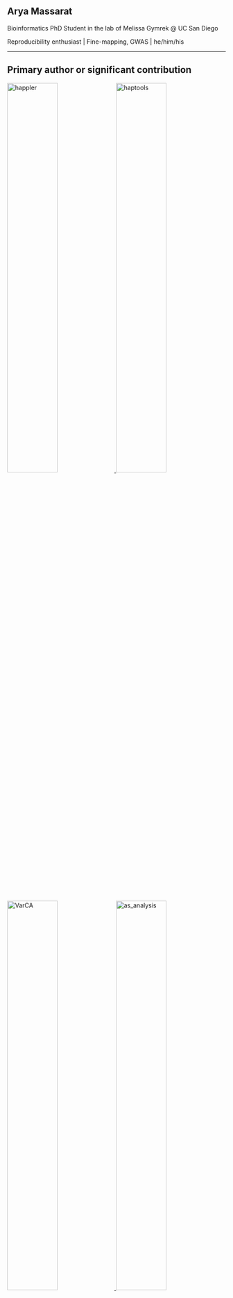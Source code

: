 ## Arya Massarat

Bioinformatics PhD Student in the lab of Melissa Gymrek @ UC San Diego

Reproducibility enthusiast | Fine-mapping, GWAS | he/him/his

-----------------------------

Primary author or significant contribution
------------------------------------------

<p float="left">
    <a href="https://github.com/gymrek-lab/happler">
        <img src="https://github-readme-stats.vercel.app/api/pin/?username=gymrek-lab&repo=happler" alt="happler" width="48%" style="margin-right: 1%;">
    </a>
    <a href="https://github.com/CAST-genomics/haptools">
        <img src="https://github-readme-stats.vercel.app/api/pin/?username=CAST-genomics&repo=haptools" alt="haptools" width="48%">
    </a>
</p>
<p float="left">
    <a href="https.com/username=aryarm/VarCA">
        <img src="https://github-readme-stats.vercel.app/api/pin/?username=aryarm&repo=VarCA" alt="VarCA" width="48%" style="margin-right: 1%;">
    </a>
    <a href="https.com/username=aryarm/as_analysis">
        <img src="https://github-readme-stats.vercel.app/api/pin/?username=aryarm&repo=as_analysis" alt="as_analysis" width="48%">
    </a>
</p>
<p float="left">
    <a href="https.com/username=beelabhmc/flower_map">
        <img src="https://github-readme-stats.vercel.app/api/pin/?username=beelabhmc&repo=flower_map" alt="flower_map" width="48%" style="margin-right: 1%;">
    </a>
</table>

Other tools I help maintain
---------------------------

<p float="left">
    <a href="https://github.com/gymrek-lab/TRTools">
        <img src="https://github-readme-stats.vercel.app/api/pin/?username=gymrek-lab&repo=TRTools" alt="TRTools" width="48%" style="margin-right: 1%;">
    </a>
    <a href="https://github.com/CAST-genomics/panCT">
        <img src="https://github-readme-stats.vercel.app/api/pin/?username=CAST-genomics&repo=panCT" alt="panCT" width="48%">
    </a>
</p>
<p float="left">
    <a href="https://github.com/gymrek-lab/core">
        <img src="https://github-readme-stats.vercel.app/api/pin/?username=gymrek-lab&repo=core" alt="core" width="48%" style="margin-right: 1%;">
    </a>
<div>


Past projects
-------------

<p float="left">
    <a href="https.com/username=studycloud/studycloud">
        <img src="https://github-readme-stats.vercel.app/api/pin/?username=studycloud&repo=studycloud" alt="demux" width="48%" style="margin-right: 1%;">
    </a>
    <a href="https.com/username=aryarm/VarBench">
        <img src="https://github-readme-stats.vercel.app/api/pin/?username=aryarm&repo=VarBench" alt="VarBench" width="48%">
    </a>
</p>
<p float="left">
    <a href="https.com/username=aryarm/sc_rats">
        <img src="https://github-readme-stats.vercel.app/api/pin/?username=aryarm&repo=sc_rats" alt="sc_rats" width="48%" style="margin-right: 1%;">
    </a>
    <a href="https.com/username=zrcjessica/demux">
        <img src="https://github-readme-stats.vercel.app/api/pin/?username=zrcjessica&repo=demux" alt="demux" width="48%">
    </a>
</p>
<p float="left">
    <a href="https.com/username=beelabhmc/ant_tracker">
        <img src="https://github-readme-stats.vercel.app/api/pin/?username=beelabhmc&repo=ant_tracker" alt="demux" width="48%" style="margin-right: 1%;">
    </a>
</div>

Tools I have contributed to
---------------------------

<p float="left">
    <a href="https.com/username=bmvdgeijn/WASP">
        <img src="https://github-readme-stats.vercel.app/api/pin/?username=bmvdgeijn&repo=WASP" alt="WASP" width="48%" style="margin-right: 1%;">
    </a>
    <a href="https.com/username=snakemake/snakemake">
        <img src="https://github-readme-stats.vercel.app/api/pin/?username=snakemake&repo=snakemake" alt="snakemake" width="48%">
    </a>
</div>
